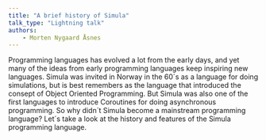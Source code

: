 ```yaml
---
title: "A brief history of Simula"
talk_type: "Lightning talk"
authors:
    - Morten Nygaard Åsnes
---
```

Programming languages has evolved a lot from the early days, and yet many of the ideas from early programming languages keep inspiring new languages. Simula was invited in Norway in the 60´s as a language for doing simulations, but is best remembers as the language that introduced the consept of Object Oriented Programming. But Simula was also one of the first languages to introduce Coroutines for doing asynchronous programming. So why didn´t Simula become a mainstream programming language? Let´s take a look at the history and features of the Simula programming language.
